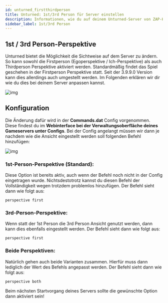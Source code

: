 ```yaml
---
id: unturned_firstthirdperson
title: Unturned: 1st/3rd Person für Server einstellen
description: Informationen, wie du auf deinem Unturned-Server von ZAP-Hosting die 1st- oder die 3rd-Person-Perspektive einstellst - ZAP-Hosting.com Dokumentationen
sidebar_label: 1st/3rd Person
---
```




## 1st / 3rd Person-Perspektive

Unturned bietet die Möglichkeit die Sichtweise auf dem Server zu ändern. So kann sowohl die Firstperson (Egoperspektive / Ich-Perspektive) als auch Thirdperson Perspektive aktiviert werden. Standardmäßig findet das Spiel geschehen in der Firstperson Perspektive statt. Seit der 3.9.9.0 Version kann dies allerdings auch umgestellt werden. Im Folgenden erklären wir dir wie du dies bei deinem Server anpassen kannst. 

![img](https://screensaver01.zap-hosting.com/index.php/s/E7mjsSabacdMQL3/preview)



## Konfiguration

Die Änderung dafür wird in der **Commands.dat** Config vorgenommen. Diese findest du im **Webinterface bei der Verwaltungsoberfläche deines Gameservers unter Configs**. Bei der Config angelangt müssen wir dann je nachdem wie die Ansicht eingestellt werden soll folgenden Befehl hinzufügen:

![img](https://screensaver01.zap-hosting.com/index.php/s/67ei8WcKFQcCCMY/preview)



### 1st-Person-Perspektive (Standard): 

Diese Option ist bereits aktiv, auch wenn der Befehl  noch nicht in der Config eingetragen wurde. Nichtsdestotrotz kannst du diesen Befehl der Vollständigkeit wegen trotzdem problemlos hinzufügen. Der Befehl sieht dann wie folgt aus: 

```
perspective first
```

### 3rd-Person-Perspektive:

Wenn statt der 1st Person die 3rd Person Ansicht genutzt werden, dann kann dies ebenfalls eingestellt werden. Der Befehl sieht dann wie folgt aus:

```
perspective first
```

### Beide Perspektiven:

Natürlich gehen auch beide Varianten zusammen. Hierfür muss dann lediglich der Wert des Befehls angepasst werden. Der Befehl sieht dann wie folgt aus:

```
perspective both
```



Beim nächsten Startvorgang deines Servers sollte die gewünschte Option dann aktiviert sein!

